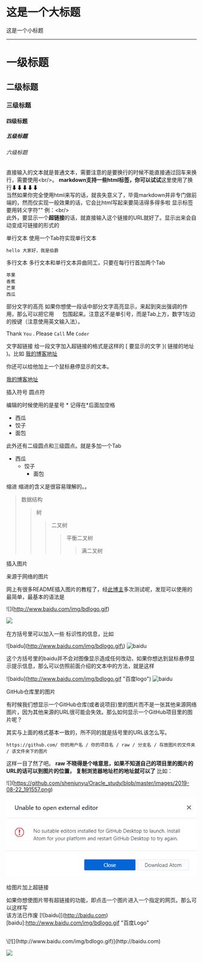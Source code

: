 这是一个大标题
==============
这是一个小标题
______________

# 一级标题
## 二级标题
### 三级标题
#### 四级标题
##### 五级标题
###### 六级标题

直接输入的文本就是普通文本，需要注意的是要换行的时候不能直接通过回车来换行，需要使用\<br/>。
<b>markdown支持一些html标签，你可以试试</b>这里使用了换行⬇⬇⬇⬇⬇<br/>当然如果你完全使用html来写的话，就丧失意义了，毕竟markdown并非专门做前端的，然而仅实现一般效果的话，它会比html写起来要简洁得多得多啦
显示标签要用转义字符"\" 例：\<br/><br/>
此外，要显示一个<b>超链接</b>的话，就直接输入这个链接的URL就好了。显示出来会自动变成可链接的形式的

单行文本  使用一个Tab符实现单行文本

	hello 大家好，我是伯爵
	
多行文本
多行文本和单行文本异曲同工，只要在每行行首加两个Tab<br/>

	苹果
	香蕉
	芒果
	西瓜
	
部分文字的高亮
如果你想使一段话中部分文字高亮显示，来起到突出强调的作用，那么可以把它用 `  ` 包围起来。注意这不是单引号，而是Tab上方，数字1左边的按键（注意使用英文输入法）。

Thank `You` . Please `Call` Me `Coder`

文字超链接
给一段文字加入超链接的格式是这样的 \[ 要显示的文字 \]\( 链接的地址 \)。比如
[我的博客地址](https://github.com/shenjuyu/Oracle_study.git)

你还可以给他加上一个鼠标悬停显示的文本。

[我的博客地址](https://github.com/shenjuyu/Oracle_study.git "悬停显示")

插入符号 圆点符

编辑的时候使用的是星号 * 记得在*后面加空格

* 西瓜
* 饺子
* 面包

此外还有二级圆点和三级圆点。就是多加一个Tab

* 西瓜
	* 饺子
		* 面包

缩进  缩进的含义是很容易理解的。。

>数据结构  
>>树  
>>>二叉树  
>>>>平衡二叉树  
>>>>>满二叉树


插入图片

来源于网络的图片

网上有很多README插入图片的教程了，经[此博主](https://blog.csdn.net/ljc_563812704/article/details/53464039)多次测试呢，发现可以使用的最简单，最基本的语法是

\!\[\]\(http://www.baidu.com/img/bdlogo.gif)

![](http://www.baidu.com/img/bdlogo.gif)

在方括号里可以加入一些 标识性的信息，比如

\!\[baidu\]\(http://www.baidu.com/img/bdlogo.gif\)
![baidu](http://www.baidu.com/img/bdlogo.gif)

这个方括号里的baidu并不会对图像显示造成任何改动，如果你想达到鼠标悬停显示提示信息，那么可以仿照前面介绍的文本中的方法，就是这样


\!\[baidu\]\(http://www.baidu.com/img/bdlogo.gif "百度logo"\)
![baidu](http://www.baidu.com/img/bdlogo.gif "百度logo")

GitHub仓库里的图片

有时候我们想显示一个GitHub仓库(或者说项目)里的图片而不是一张其他来源网络图片，因为其他来源的URL很可能会失效。那么如何显示一个GitHub项目里的图片呢？

其实与上面的格式基本一致的，所不同的就是括号里的URL该怎么写。

    https://github.com/ 你的用户名 / 你的项目名 / raw / 分支名 / 存放图片的文件夹 / 该文件夹下的图片

这样一目了然了吧。 <b>raw 不晓得是个啥意思，如果不知道自己的项目里的图片的URL的话可以到图片的位置，
复制浏览器地址栏的地址就可以了</b>  比如：   

\!\[]\(https://github.com/shenjunyu/Oracle_study/blob/master/images/2019-08-22_191557.png)

![](https://github.com/shenjuyu/Oracle_study/blob/master/images/2019-08-22_191557.png)

给图片加上超链接

如果你想使图片带有超链接的功能，即点击一个图片进入一个指定的网页。那么可以这样写
<br/>该方法已作废
\[\!\[baidu]]\(http://baidu.com)
\[baidu\]:http://www.baidu.com/img/bdlogo.gif "百度Logo"

<br/>
\[![](http://www.baidu.com/img/bdlogo.gif)](http://baidu.com)

[![](http://www.baidu.com/img/bdlogo.gif)](http://baidu.com)



